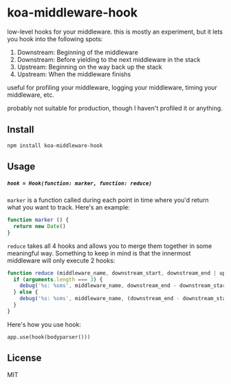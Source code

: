
# koa-middleware-hook

low-level hooks for your middleware. this is mostly an experiment,
but it lets you hook into the following spots:

  1. Downstream: Beginning of the middleware
  2. Downstream: Before yielding to the next middleware in the stack
  3. Upstream: Beginning on the way back up the stack
  4. Upstream: When the middleware finishs

useful for profiling your middleware, logging your middleware, timing your middleware, etc.

probably not suitable for production, though I haven't profiled it or anything.

## Install

```
npm install koa-middleware-hook
```

## Usage

##### `hook = Hook(function: marker, function: reduce)`

`marker` is a function called during each point in time where you'd return what you want to track. Here's an example:

```js
function marker () {
  return new Date()
}
```

`reduce` takes all 4 hooks and allows you to merge them together in some meaningful way. Something to keep in mind is that the innermost middleware will only execute 2 hooks:

```js
function reduce (middleware_name, downstream_start, downstream_end | upstream_end, upstream_start | null, upstream_end | null) {
  if (arguments.length === 3) {
    debug('%s: %sms', middleware_name, downstream_end - downstream_start)
  } else {
    debug('%s: %sms', middleware_name, (downstream_end - downstream_start) + (upstream_end - upstream_start))
  }
}
```

Here's how you use hook:

```
app.use(hook(bodyparser()))
```

## License

MIT
